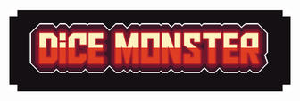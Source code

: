 <!-- ![Main Logo](img/Dice_Monsters-Logo.png) -->
<p align="center">
    <img src="img/Dice_Monsters-Logo.png">
</p>
